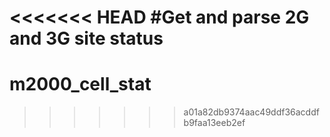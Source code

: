 <<<<<<< HEAD
#Get and parse 2G and 3G site status
=======
# m2000_cell_stat
>>>>>>> a01a82db9374aac49ddf36acddfb9faa13eeb2ef
